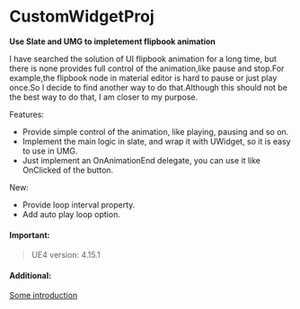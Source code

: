 # CustomWidgetProj
**Use Slate and UMG to impletement flipbook animation**

I have searched the solution of UI flipbook animation for a long time, but there is none provides full control of the animation,like pause and stop.For example,the flipbook node in material editor is hard to pause or just play once.So I decide to find another way to do that.Although this should not be the best way to do that, I am closer to my purpose. 

Features:
+ Provide simple control of the animation, like playing, pausing and so on.
+ Implement the main logic in slate, and wrap it with UWidget, so it is easy to use in UMG.
+ Just implement an OnAnimationEnd delegate, you can use it like OnClicked of the button. 

New:
+ Provide loop interval property.
+ Add auto play loop option.

#### Important:
> UE4 version: 4.15.1

#### Additional:
[Some introduction](https://arcecho.github.io/2017/04/16/%E5%9C%A8UMG%E4%B8%AD%E4%BD%BF%E7%94%A8%E5%B8%A7%E5%8A%A8%E7%94%BB-C-Slate-UMG/)
